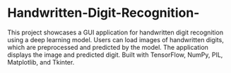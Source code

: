 # Handwritten-Digit-Recognition-
This project showcases a GUI application for handwritten digit recognition using a deep learning model. Users can load images of handwritten digits, which are preprocessed and predicted by the model. The application displays the image and predicted digit. Built with TensorFlow, NumPy, PIL, Matplotlib, and Tkinter.

